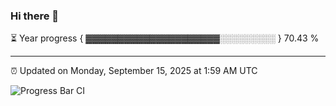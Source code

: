 ### Hi there 👋

⏳ Year progress { ▓▓▓▓▓▓▓▓▓▓▓▓▓▓▓▓▓▓▓▓▓░░░░░░░░░ } 70.43 %

---

⏰ Updated on Monday, September 15, 2025 at 1:59 AM UTC

![Progress Bar CI](https://github.com/arthurbuhl/arthurbuhl/workflows/Progress%20Bar%20CI/badge.svg)
